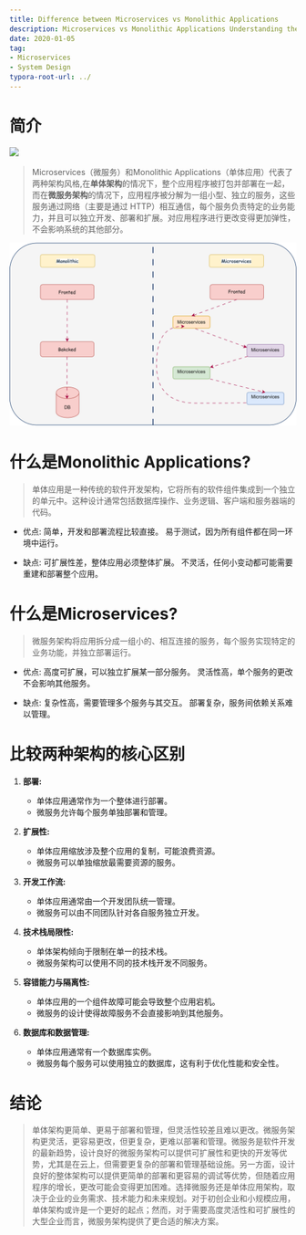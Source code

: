 ```yaml
---
title: Difference between Microservices vs Monolithic Applications
description: Microservices vs Monolithic Applications Understanding the Core Differences
date: 2020-01-05
tag:
- Microservices
- System Design
typora-root-url: ../
---
```


# 简介

![](https://img.shields.io/badge/Monolithic-Microservices-red)



> Microservices（微服务）和Monolithic Applications（单体应用）代表了两种架构风格,在**单体架构**的情况下，整个应用程序被打包并部署在一起，而在**微服务架构**的情况下，应用程序被分解为一组小型、独立的服务，这些服务通过网络（主要是通过 HTTP）相互通信，每个服务负责特定的业务能力，并且可以独立开发、部署和扩展。对应用程序进行更改变得更加弹性，不会影响系统的其他部分。

<img src="/images/单体和微服务的区别.drawio.svg" style="zoom:67%;" />





# 什么是Monolithic Applications?

> 单体应用是一种传统的软件开发架构，它将所有的软件组件集成到一个独立的单元中。这种设计通常包括数据库操作、业务逻辑、客户端和服务器端的代码。

- 优点: 
  简单，开发和部署流程比较直接。
  易于测试，因为所有组件都在同一环境中运行。

- 缺点: 
  可扩展性差，整体应用必须整体扩展。
  不灵活，任何小变动都可能需要重建和部署整个应用。

# 什么是Microservices?

> 微服务架构将应用拆分成一组小的、相互连接的服务，每个服务实现特定的业务功能，并独立部署运行。

- 优点:
  高度可扩展，可以独立扩展某一部分服务。
  灵活性高，单个服务的更改不会影响其他服务。

- 缺点:
  复杂性高，需要管理多个服务与其交互。
  部署复杂，服务间依赖关系难以管理。

# 比较两种架构的核心区别

1. **部署:** 
   - 单体应用通常作为一个整体进行部署。
   - 微服务允许每个服务单独部署和管理。

2. **扩展性:**
   - 单体应用缩放涉及整个应用的复制，可能浪费资源。
   - 微服务可以单独缩放最需要资源的服务。

3. **开发工作流:**
   - 单体应用通常由一个开发团队统一管理。
   - 微服务可以由不同团队针对各自服务独立开发。

4. **技术栈局限性:**
   - 单体架构倾向于限制在单一的技术栈。
   - 微服务架构可以使用不同的技术栈开发不同服务。

5. **容错能力与隔离性:**
   - 单体应用的一个组件故障可能会导致整个应用宕机。
   - 微服务的设计使得故障服务不会直接影响到其他服务。

6. **数据库和数据管理:**
   - 单体应用通常有一个数据库实例。
   - 微服务每个服务可以使用独立的数据库，这有利于优化性能和安全性。

# 结论

> 单体架构更简单、更易于部署和管理，但灵活性较差且难以更改。微服务架构更灵活，更容易更改，但更复杂，更难以部署和管理。微服务是软件开发的最新趋势，设计良好的微服务架构可以提供可扩展性和更快的开发等优势，尤其是在云上，但需要更复杂的部署和管理基础设施。另一方面，设计良好的整体架构可以提供更简单的部署和更容易的调试等优势，但随着应用程序的增长，更改可能会变得更加困难。选择微服务还是单体应用架构，取决于企业的业务需求、技术能力和未来规划。对于初创企业和小规模应用，单体架构或许是一个更好的起点；然而，对于需要高度灵活性和可扩展性的大型企业而言，微服务架构提供了更合适的解决方案。